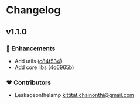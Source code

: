 # Changelog


## v1.1.0


### 🚀 Enhancements

- Add utils ([c84f534](https://github.com/Leakageonthelamp/nuxt-test-module/commit/c84f534))
- Add core libs ([4d6965b](https://github.com/Leakageonthelamp/nuxt-test-module/commit/4d6965b))

### ❤️ Contributors

- Leakageonthelamp <kittitat.chainonthi@gmail.com>

